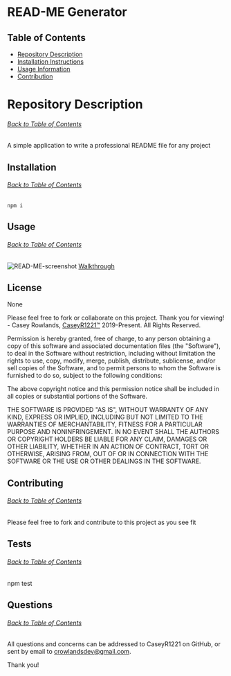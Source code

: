 
  # READ-ME Generator
  #####   
  ## Table of Contents
  * [Repository Description](#description)
  * [Installation Instructions](#installation)
  * [Usage Information](#usage)
  * [Contribution](#contribute)
  
  # Repository Description
  ###### [Back to Table of Contents](#Table-of-Contents)
  A simple application to write a professional README file for any project

  ## Installation
  ###### [Back to Table of Contents](#Table-of-Contents)
  
  ```
  npm i
  ```

  ## Usage
  ###### [Back to Table of Contents](#Table-of-Contents)
  
  ![READ-ME-screenshot](https://user-images.githubusercontent.com/44381344/129998553-97ce8f73-2619-420e-8471-58c396790e2a.jpeg)
  [Walkthrough](https://youtu.be/GkHm5-r8SfY)


 ## License
 None
 
Please feel free to fork or collaborate on this project. Thank you for viewing! - Casey Rowlands, [CaseyR1221™](https://github.com/CaseyR1221) 2019-Present. All Rights Reserved.
    
 Permission is hereby granted, free of charge, to any person obtaining a copy of this software and associated documentation files (the "Software"), to deal in the Software without restriction, including without limitation the rights to use, copy, modify, merge, publish, distribute, sublicense, and/or sell copies of the Software, and to permit persons to whom the Software is furnished to do so, subject to the following conditions:
 
 The above copyright notice and this permission notice shall be included in all copies or substantial portions of the Software.
 
 THE SOFTWARE IS PROVIDED "AS IS", WITHOUT WARRANTY OF ANY KIND, EXPRESS OR IMPLIED, INCLUDING BUT NOT LIMITED TO THE WARRANTIES OF MERCHANTABILITY, FITNESS FOR A PARTICULAR PURPOSE AND NONINFRINGEMENT. IN NO EVENT SHALL THE AUTHORS OR COPYRIGHT HOLDERS BE LIABLE FOR ANY CLAIM, DAMAGES OR OTHER LIABILITY, WHETHER IN AN ACTION OF CONTRACT, TORT OR OTHERWISE, ARISING FROM, OUT OF OR IN CONNECTION WITH THE SOFTWARE OR THE USE OR OTHER DEALINGS IN THE SOFTWARE.

  ## Contributing
  ###### [Back to Table of Contents](#Table-of-Contents)
  Please feel free to fork and contribute to this project as you see fit

  ## Tests
  ###### [Back to Table of Contents](#Table-of-Contents)
  npm test
  
  ## Questions
  ###### [Back to Table of Contents](#Table-of-Contents)
  All questions and concerns can be addressed to CaseyR1221 on GitHub, or sent by email to crowlandsdev@gmail.com.
  
Thank you!
